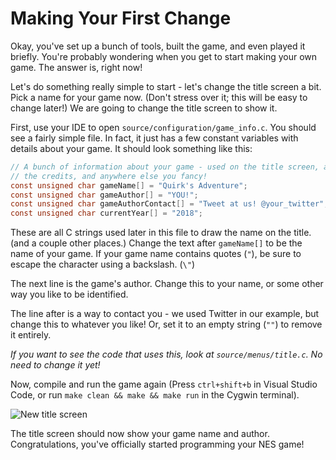 # Making Your First Change

Okay, you've set up a bunch of tools, built the game, and even played it briefly. You're probably 
wondering when you get to start making your own game. The answer is, right now!

Let's do something really simple to start - let's change the title screen a bit. Pick a name
for your game now. (Don't stress over it; this will be easy to change later!) We are going to
change the title screen to show it.

First, use your IDE to open `source/configuration/game_info.c`. You should see a fairly simple file.
In fact, it just has a few constant variables with details about your game. It should look something
like this:

```c
// A bunch of information about your game - used on the title screen, as well as 
// the credits, and anywhere else you fancy!
const unsigned char gameName[] = "Quirk's Adventure";
const unsigned char gameAuthor[] = "YOU!";
const unsigned char gameAuthorContact[] = "Tweet at us! @your_twitter";
const unsigned char currentYear[] = "2018";
```

These are all C strings used later in this file to draw the name on the title. (and a couple other
places.) Change the text after `gameName[]` to be the name of your game. If your game name contains 
quotes (`"`), be sure to escape the character using a backslash. (`\"`)

The next line is the game's author. Change this to your name, or some other way you like to be 
identified. 

The line after is a way to contact you - we used Twitter in our example, but change this to whatever
you like! Or, set it to an empty string (`""`) to remove it entirely.

_If you want to see the code that uses this, look at `source/menus/title.c`. No need to change
it yet!_

Now, compile and run the game again (Press `ctrl+shift+b` in Visual Studio Code, or run 
`make clean && make && make run` in the Cygwin terminal). 

![New title screen](../images/changed_title.png)

The title screen should now show your game name and author. Congratulations, you've officially started
programming your NES game!